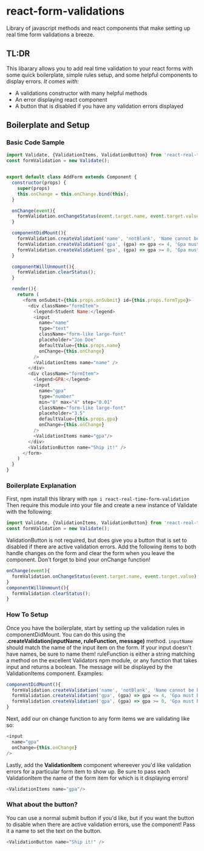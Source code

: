 # react-form-validations
Library of javascript methods and react components that make setting up real time form validations a breeze.

## TL:DR
This libarary allows you to add real time validation to your react forms with some quick boilerplate, simple rules setup, and some helpful components to display errors. _It comes with:_
- A validations constructor with many helpful methods
- An error displaying react component
- A button that is disabled if you have any validation errors displayed


## Boilerplate and Setup
### Basic Code Sample
```javascript
import Validate, {ValidationItems, ValidationButton} from 'react-real-time-form-validation';
const formValidation = new Validate();


export default class AddForm extends Component {
  constructor(props) {
    super(props)
    this.onChange = this.onChange.bind(this);
  }

  onChange(event){
    formValidation.onChangeStatus(event.target.name, event.target.value);
  }

  componentDidMount(){
    formValidation.createValidation('name', 'notBlank', 'Name cannot be blank');
    formValidation.createValidation('gpa', (gpa) => gpa <= 4, 'Gpa must be less than or equal to 4');
    formValidation.createValidation('gpa', (gpa) => gpa >= 0, 'Gpa must be greater than or equal to 0');
  }

  componentWillUnmount(){
    formValidation.clearStatus();
  }

  render(){
    return (
      <form onSubmit={this.props.onSubmit} id={this.props.formType}>
        <div className="formItem">
          <legend>Student Name:</legend>
          <input
            name="name"
            type="text"
            className="form-like large-font"
            placeholder="Jon Doe"
            defaultValue={this.props.name}
            onChange={this.onChange}
          />
          <ValidationItems name="name" />
        </div>
        <div className="formItem">
          <legend>GPA:</legend>
          <input
            name="gpa"
            type="number"
            min="0" max="4" step="0.01"
            className="form-like large-font"
            placeholder="3.5"
            defaultValue={this.props.gpa}
            onChange={this.onChange}
          />
          <ValidationItems name="gpa"/>
        </div>
        <ValidationButton name="Ship it!" />
      </form>
    )
  }
}
```

### Boilerplate Explanation
First, npm install this library with `npm i react-real-time-form-validation`
Then require this module into your file and create a new instance of Validate with the following:
```javascript
import Validate, {ValidationItems, ValidationButton} from 'react-real-time-form-validation';
const formValidation = new Validate();
```
ValidationButton is not required, but does give you a button that is set to disabled if there are active validation errors.
Add the following items to both handle changes on the form and clear the form when you leave the component. Don't forget to bind your onChange function!
```javascript
onChange(event){
  formValidation.onChangeStatus(event.target.name, event.target.value);
}
componentWillUnmount(){
  formValidation.clearStatus();
}
```

### How To Setup
Once you have the boilerplate, start by setting up the validation rules in componentDidMount. You can do this using the __.createValidation(inputName, ruleFunction, message)__ method. `inputName` should match the name of the input item on the form. If your input doesn't have names, be sure to name them! ruleFunction is either a string matching a method on the excellent Validators npm module, or any function that takes input and returns a boolean. The message will be displayed by the ValidationItems component. Examples:
```javascript
componentDidMount(){
  formValidation.createValidation('name', 'notBlank', 'Name cannot be blank');
  formValidation.createValidation('gpa', (gpa) => gpa <= 4, 'Gpa must be less than or equal to 4');
  formValidation.createValidation('gpa', (gpa) => gpa >= 0, 'Gpa must be greater than or equal to 0');
}
```
Next, add our on change function to any form items we are validating like so:
```javascript
<input
  name="gpa"
  onChange={this.onChange}
/>
```
Lastly, add the __ValidationItem__ component whereever you'd like validation errors for a particular form item to show up. Be sure to pass each ValidationItem the name of the form item for which is it displaying errors!
```javascript
<ValidationItems name="gpa"/>
```
### What about the button?
You can use a normal submit button if you'd like, but if you want the button to disable when there are active validation errors, use the __<ValidationButton>__ component! Pass it a name to set the text on the button.
```javascript
<ValidationButton name="Ship it!" />
```
